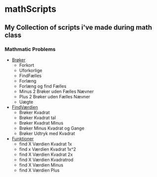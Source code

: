 # mathScripts
## My Collection of scripts i've made during math class

### Mathmatic Problems 
- [Brøker](https://github.com/Tr4shL0rd/mathScripts/tree/main/br%C3%B8ker) 
	- Forkort
	- Uforkorlige
	- FindFælles
	- Forlæng
	- Forlæng og find Fælles
	- Minus 2 Brøker uden Fælles Nævner
	- Plus 2 Brøker uden Fælles Nævner
	- Uægte
- [FindVærdien](https://github.com/Tr4shL0rd/mathScripts/tree/main/findV%C3%A6rdien)
	- Brøker Kvadrat
	- Brøker Kvadrat tal
	- Brøker Kvadrat Minus
	- Brøker Minus Kvadrat og Gange
	- Brøker Udtryk med Kvadrat 
- [Funktioner](https://github.com/Tr4shL0rd/mathScripts/tree/main/funktioner)
	- find X Værdien Kvadrat 1x
	- find x Værdien Kvadrat 1x^2
	- find X Værdien Kvadrat 2x
	- find X Værdien Kvadratrod
	- find X Værdien Minus
	- find X Værdien Plus